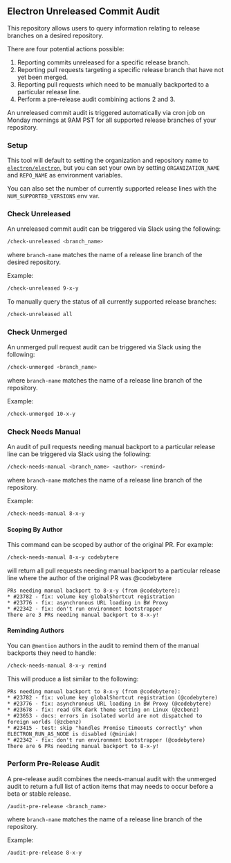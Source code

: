 ## Electron Unreleased Commit Audit

This repository allows users to query information relating to release branches on a desired repository.

There are four potential actions possible:
1. Reporting commits unreleased for a specific release branch.
2. Reporting pull requests targeting a specific release branch that have not yet been merged.
3. Reporting pull requests which need to be manually backported to a particular release line.
4. Perform a pre-release audit combining actions 2 and 3.

An unreleased commit audit is triggered automatically via cron job on Monday mornings at 9AM PST for all supported release branches of your repository.

### Setup

This tool will default to setting the organization and repository name to [`electron/electron`](https://github.com/electron/electron), but you can set your own by setting `ORGANIZATION_NAME` and `REPO_NAME` as environment variables.

You can also set the number of currently supported release lines with the `NUM_SUPPORTED_VERSIONS` env var.

### Check Unreleased

An unreleased commit audit can be triggered via Slack using the following:

```sh
/check-unreleased <branch_name>
```

where `branch-name` matches the name of a release line branch of the desired repository.

Example:

```sh
/check-unreleased 9-x-y
```

To manually query the status of all currently supported release branches:

```sh
/check-unreleased all
```

### Check Unmerged

An unmerged pull request audit can be triggered via Slack using the following:

```sh
/check-unmerged <branch_name>
```

where `branch-name` matches the name of a release line branch of the repository.

Example:

```sh
/check-unmerged 10-x-y
```

### Check Needs Manual

An audit of pull requests needing manual backport to a particular release line can be triggered via Slack using the following:

```sh
/check-needs-manual <branch_name> <author> <remind>
```

where `branch-name` matches the name of a release line branch of the repository.

Example:

```sh
/check-needs-manual 8-x-y
```

#### Scoping By Author 

This command can be scoped by author of the original PR. For example:

```sh
/check-needs-manual 8-x-y codebytere
```

will return all pull requests needing manual backport to a particular release line where the author of the original PR was @codebytere

```
PRs needing manual backport to 8-x-y (from @codebytere):
* #23782 - fix: volume key globalShortcut registration
* #23776 - fix: asynchronous URL loading in BW Proxy
* #22342 - fix: don't run environment bootstrapper
There are 3 PRs needing manual backport to 8-x-y!
```

#### Reminding Authors

You can `@mention` authors in the audit to remind them of the manual backports they need to handle:

```sh
/check-needs-manual 8-x-y remind
```

This will produce a list similar to the following:

```
PRs needing manual backport to 8-x-y (from @codebytere):
* #23782 - fix: volume key globalShortcut registration (@codebytere)
* #23776 - fix: asynchronous URL loading in BW Proxy (@codebytere)
* #23678 - fix: read GTK dark theme setting on Linux (@zcbenz)
* #23653 - docs: errors in isolated world are not dispatched to foreign worlds (@zcbenz)
* #23415 - test: skip "handles Promise timeouts correctly" when ELECTRON_RUN_AS_NODE is disabled (@miniak)
* #22342 - fix: don't run environment bootstrapper (@codebytere)
There are 6 PRs needing manual backport to 8-x-y!
```

### Perform Pre-Release Audit

A pre-release audit combines the needs-manual audit with the unmerged audit to return a full list of action items that may needs to occur before a beta or stable release.

```sh
/audit-pre-release <branch_name>
```

where `branch-name` matches the name of a release line branch of the repository.

Example:

```sh
/audit-pre-release 8-x-y
```
